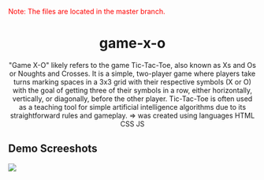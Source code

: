 <p style="color:red;">Note: The files are located in the master branch.</p>

<h1 align="center">game-x-o</h1>
<p align="center">"Game X-O" likely refers to the game Tic-Tac-Toe, also known as Xs and Os or Noughts and Crosses. It is a simple, two-player game where players take turns marking spaces in a 3x3 grid with their respective symbols (X or O) with the goal of getting three of their symbols in a row, either horizontally, vertically, or diagonally, before the other player. Tic-Tac-Toe is often used as a teaching tool for simple artificial intelligence algorithms due to its straightforward rules and gameplay. => was created using languages HTML CSS JS</p>

<h2>Demo Screeshots</h2>
<img src="https://github.com/the-artist-web/game-x-o/assets/162612001/df33580b-ce61-4ff6-b854-379cfeb06ef8">
